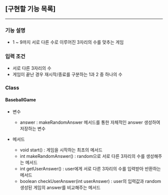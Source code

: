 ## [구현할 기능 목록]

------------------------------

### 기능 설명
 - 1 ~ 9까지 서로 다른 수로 이루어진 3자리의 수를 맞추는 게임

### 입력 조건
 - 서로 다른 3자리의 수
 - 게임이 끝난 경우 재시작/종료를 구분하는 1과 2 중 하나의 수

### Class
#### BaseballGame

- 변수
  - answer : makeRandomAnswer 메서드를 통한 자체적인 answer 생성하여 저장하는 변수
    
- 메서드
  - void start() : 게임을 시작하는 최초의 메서드
  - int makeRandomAnswer() : random으로 서로 다른 3자리의 수를 생성해주는 메서드
  - int getUserAnswer() : user에게 서로 다른 3자리의 수를 입력받아 반환하는 메서드
  - boolean checkUserAnswer(int userAnswer) : user의 입력값과 random 생성된 게임의 answer를 비교해주는 메서드